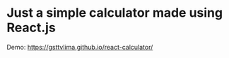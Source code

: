 # Just a simple calculator made using React.js 

Demo: https://gsttvlima.github.io/react-calculator/
